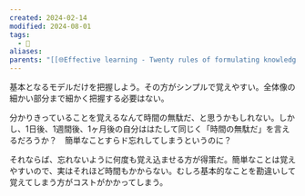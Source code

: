 ```yaml
---
created: 2024-02-14
modified: 2024-08-01
tags:
  - 💬
aliases: 
parents: "[[🌐Effective learning - Twenty rules of formulating knowledge]]"
---
```

基本となるモデルだけを把握しよう。その方がシンプルで覚えやすい。全体像の細かい部分まで細かく把握する必要はない。

分かりきっていることを覚えるなんて時間の無駄だ、と思うかもしれない。しかし、1日後、1週間後、1ヶ月後の自分ははたして同じく「時間の無駄だ」を言えるだろうか？　簡単なことすらド忘れしてしまうというのに？

それならば、忘れないように何度も覚え込ませる方が得策だ。簡単なことは覚えやすいので、実はそれほど時間もかからない。むしろ基本的なことを勘違いして覚えてしまう方がコストがかかってしまう。